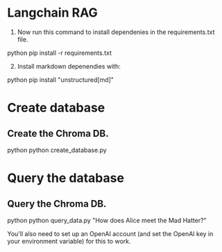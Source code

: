 # Langchain RAG 

1. Now run this command to install dependenies in the requirements.txt file.

 python pip install -r requirements.txt
 
2. Install markdown depenendies with:

 python pip install "unstructured[md]"

# Create database
## Create the Chroma DB.

python python create_database.py

# Query the database
##  Query the Chroma DB.

python python query_data.py "How does Alice meet the Mad Hatter?"

You'll also need to set up an OpenAI account (and set the OpenAI key in your environment variable) for this to work.

